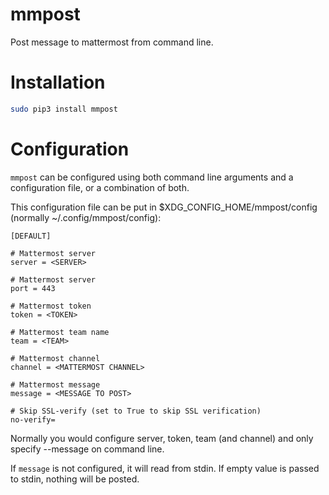 # mmpost

Post message to mattermost from command line.

# Installation

```bash
sudo pip3 install mmpost
```

# Configuration

`mmpost` can be configured using both command line arguments and a configuration file, or a combination of both.

This configuration file can be put in $XDG_CONFIG_HOME/mmpost/config (normally ~/.config/mmpost/config):

```
[DEFAULT]

# Mattermost server
server = <SERVER>

# Mattermost server
port = 443

# Mattermost token
token = <TOKEN>

# Mattermost team name
team = <TEAM>

# Mattermost channel
channel = <MATTERMOST CHANNEL>

# Mattermost message
message = <MESSAGE TO POST>

# Skip SSL-verify (set to True to skip SSL verification)
no-verify=

```

Normally you would configure server, token, team (and channel) and only specify --message on command line.

If `message` is not configured, it will read from stdin. If empty value is passed to stdin, nothing will be posted.
